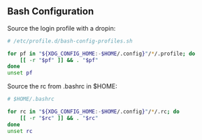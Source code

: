 ## Bash Configuration


Source the login profile with a dropin:
```bash
# /etc/profile.d/bash-config-profiles.sh

for pf in "${XDG_CONFIG_HOME:-$HOME/.config}"/*/.profile; do
	[[ -r "$pf" ]] && . "$pf"
done
unset pf
```


Source the rc from .bashrc in $HOME:
```bash
# $HOME/.bashrc

for rc in "${XDG_CONFIG_HOME:-$HOME/.config}"/*/.rc; do
	[[ -r "$rc" ]] && . "$rc"
done
unset rc
```


